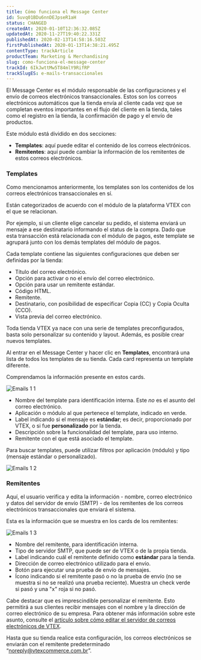 ```yaml
---
title: Cómo funciona el Message Center
id: 5uvq01BDu6nnDEJpseR1aH
status: CHANGED
createdAt: 2020-01-10T12:36:32.085Z
updatedAt: 2020-11-27T19:40:22.331Z
publishedAt: 2020-02-13T14:58:16.503Z
firstPublishedAt: 2020-01-13T14:38:21.495Z
contentType: trackArticle
productTeam: Marketing & Merchandising
slug: como-funciona-el-message-center
trackId: 6IkJwttMw5T84mlY9RifRP
trackSlugES: e-mails-transaccionales
---
```


El Message Center es el módulo responsable de las configuraciones y el envío de correos electrónicos transaccionales. Estos son los correos electrónicos automáticos que la tienda envía al cliente cada vez que se completan eventos importantes en el flujo del cliente en la tienda, tales como el registro en la tienda, la confirmación de pago y el envío de productos.  

Este módulo está dividido en dos secciones: 
- __Templates__: aquí puede editar el contenido de los correos electrónicos. 
- __Remitentes__: aquí puede cambiar la información de los remitentes de estos correos electrónicos.

### Templates

Como mencionamos anteriormente, los templates son los contenidos de los correos electrónicos transaccionales en sí.

Están categorizados de acuerdo con el módulo de la plataforma VTEX con el que se relacionan.

Por ejemplo, si un cliente elige cancelar su pedido, el sistema enviará un mensaje a ese destinatario informando el status de la compra. Dado que esta transacción está relacionada con el módulo de pagos, este template se agrupará junto con los demás templates del módulo de pagos.

Cada template contiene las siguientes configuraciones que deben ser definidas por la tienda:
- Título del correo electrónico.
- Opción para activar o no el envío del correo electrónico.
- Opción para usar un remitente estándar.
- Código HTML.
- Remitente.
- Destinatario, con posibilidad de especificar Copia (CC) y Copia Oculta (CCO).
- Vista previa del correo electrónico.

Toda tienda VTEX ya nace con una serie de templates preconfigurados, basta solo personalizar su contenido y layout. Además, es posible crear nuevos templates.

Al entrar en el Message Center y hacer clic en __Templates__, encontrará una lista de todos los templates de su tienda. Cada card representa un template diferente.

Comprendamos la información presente en estos cards.

![Emails 1 1](https://images.ctfassets.net/alneenqid6w5/2cuPA5D3ICgDt8TqlGY9fO/5dd2b918489d7a5fdaa9752f8518ecdd/Emails_1_1.png)

- Nombre del template para identificación interna. Este *no* es el asunto del correo electrónico.  
- Aplicación o módulo al que pertenece el template, indicado en verde.  
- Label indicando si el mensaje es __estándar__; es decir, proporcionado por VTEX, o si fue __personalizado__ por la tienda.
- Descripción sobre la funcionalidad del template, para uso interno.  
- Remitente con el que está asociado el template.  
  
Para buscar templates, puede utilizar filtros por aplicación (módulo) y tipo (mensaje estándar o personalizado).

![Emails 1 2](https://images.ctfassets.net/alneenqid6w5/3tUJ7WpRbHOjUne8tGBaNa/cf9705309d6be38c06fa895ee59268e4/Emails_1_2.png)

### Remitentes

Aquí, el usuario verifica y edita la información - nombre, correo electrónico y datos del servidor de envío (SMTP) - de los remitentes de los correos electrónicos transaccionales que enviará el sistema.

Esta es la información que se muestra en los cards de los remitentes:

![Emails 1 3](https://images.ctfassets.net/alneenqid6w5/2zJnpHTT74AzVysxE5Q6k1/4abac7e5feef61e4495288126f74cc86/Emails_1_3.png)

- Nombre del remitente, para identificación interna.  
- Tipo de servidor SMTP, que puede ser de VTEX o de la propia tienda.  
- Label indicando cuál el remitente definido como __estándar__ para la tienda.  
- Dirección de correo electrónico utilizado para el envío.  
- Botón para ejecutar una prueba de envío de mensajes.  
- Ícono indicando si el remitente pasó o no la prueba de envío (no se muestra si no se realizó una prueba reciente). Muestra un check verde si pasó y una "x" roja si no pasó.

Cabe destacar que es imprescindible personalizar el remitente. Esto permitirá a sus clientes recibir mensajes con el nombre y la dirección de correo electrónico de su empresa. Para obtener más información sobre este asunto, consulte el [artículo sobre cómo editar el servidor de correos electrónicos de VTEX](https://help.vtex.com/es/tutorial/personalizando-o-smtp-da-vtex).

Hasta que su tienda realice esta configuración, los correos electrónicos se enviarán con el remitente predeterminado “noreply@vtexcommerce.com.br”.
